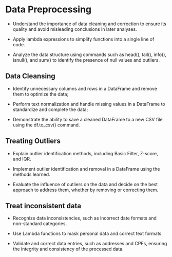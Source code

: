# Data Preprocessing

- Understand the importance of data cleaning and correction to ensure its quality and avoid misleading conclusions in later analyses.

- Apply lambda expressions to simplify functions into a single line of code.

- Analyze the data structure using commands such as head(), tail(), info(), isnull(), and sum() to identify the presence of null values and outliers.

##  Data Cleansing

- Identify unnecessary columns and rows in a DataFrame and remove them to optimize the data;

- Perform text normalization and handle missing values in a DataFrame to standardize and complete the data;

- Demonstrate the ability to save a cleaned DataFrame to a new CSV file using the df.to_csv() command.

## Treating Outliers

- Explain outlier identification methods, including Basic Filter, Z-score, and IQR.

- Implement outlier identification and removal in a DataFrame using the methods learned.

- Evaluate the influence of outliers on the data and decide on the best approach to address them, whether by removing or correcting them. 

## Treat inconsistent data

- Recognize data inconsistencies, such as incorrect date formats and non-standard categories.

- Use Lambda functions to mask personal data and correct text formats.

- Validate and correct data entries, such as addresses and CPFs, ensuring the integrity and consistency of the processed data.